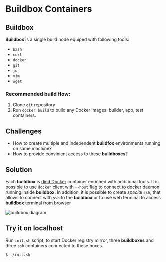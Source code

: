 # Buildbox Containers

## Buildbox

**Buildbox** is a single build node equiped with following tools:
- `bash`
- `curl`
- `docker`
- `git`
- `jq`
- `vim`
- `wget`


### Recommended build flow:

1. Clone `git` repository
2. Run `docker build` to build any Docker images: builder, app, test containers.

## Challenges

- How to create multiple and independent **buildfox** environments running on same machine? 
- How to provide convinient access to these **buildboxes**?

## Solution

Each **buildbox** is [dind Docker](https://hub.docker.com/_/docker/) container enriched with additional tools.
It is possible to use `docker` client with `--host` flag to connect to docker daemon running inside **buildbox**. 
In addition, it is possible to create *special* `ssh`, that allows to connect with `ssh` to the **buildbox** or to use web terminal to access **buildbox** terminal from browser

![buildbox diagram](./images/builderbox.png)

## Try it on localhost

Run `init.sh` script, to start Docker registry mirror, three **buildboxes** and three `ssh` containers connected to these boxes.

```
$ ./init.sh
```
